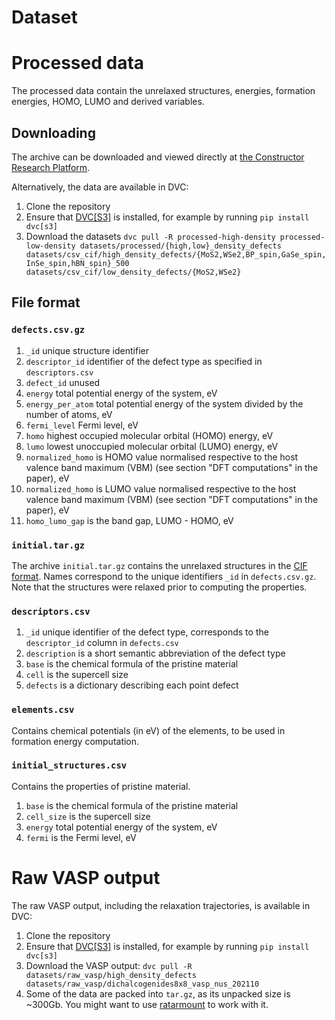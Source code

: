 # Dataset
# Processed data
The processed data contain the unrelaxed structures, energies, formation energies, HOMO, LUMO and derived variables.

## Downloading
The archive can be downloaded and viewed directly at [the Constructor Research Platform](https://research.constructor.tech/open/2d-materials-point-defects).

Alternatively, the data are available in DVC:
1. Clone the repository
2. Ensure that [DVC[S3]](https://dvc.org/doc/user-guide/data-management/remote-storage/amazon-s3) is installed, for example by running `pip install dvc[s3]`
3. Download the datasets ```dvc pull -R processed-high-density processed-low-density datasets/processed/{high,low}_density_defects datasets/csv_cif/high_density_defects/{MoS2,WSe2,BP_spin,GaSe_spin,InSe_spin,hBN_spin}_500 datasets/csv_cif/low_density_defects/{MoS2,WSe2}```

## File format
### `defects.csv.gz`
1. `_id` unique structure identifier
2. `descriptor_id` identifier of the defect type as specified in `descriptors.csv`
3. `defect_id` unused
4. `energy` total potential energy of the system, eV
5. `energy_per_atom` total potential energy of the system divided by the number of atoms, eV
6. `fermi_level` Fermi level, eV
7. `homo` highest occupied molecular orbital (HOMO) energy, eV
8. `lumo` lowest unoccupied molecular orbital (LUMO) energy, eV
9. `normalized_homo` is HOMO value normalised respective to the host valence band maximum (VBM) (see section "DFT computations" in the paper), eV
10. `normalized_homo` is LUMO value normalised respective to the host valence band maximum (VBM) (see section "DFT computations" in the paper), eV
11. `homo_lumo_gap` is the band gap, LUMO - HOMO, eV
### `initial.tar.gz`
The archive `initial.tar.gz` contains the unrelaxed structures in the [CIF format](https://doi.org/10.1107%2FS010876739101067X). Names correspond to the unique identifiers `_id` in `defects.csv.gz`. Note that the structures were relaxed prior to computing the properties.
### `descriptors.csv`
1. `_id` unique identifier of the defect type, corresponds to the `descriptor_id` column in `defects.csv`
2. `description` is a short semantic abbreviation of the defect type
3. `base` is the chemical formula of the pristine material
4. `cell` is the supercell size
5. `defects` is a dictionary describing each point defect
### `elements.csv`
Contains chemical potentials (in eV) of the elements, to be used in formation energy computation.
### `initial_structures.csv`
Contains the properties of pristine material.
1. `base` is the chemical formula of the pristine material
2. `cell_size` is the supercell size
3. `energy` total potential energy of the system, eV
4. `fermi` is the Fermi level, eV

# Raw VASP output
The raw VASP output, including the relaxation trajectories, is available in DVC:
1. Clone the repository
2. Ensure that [DVC[S3]](https://dvc.org/doc/user-guide/data-management/remote-storage/amazon-s3) is installed, for example by running `pip install dvc[s3]`
3. Download the VASP output: `dvc pull -R datasets/raw_vasp/high_density_defects datasets/raw_vasp/dichalcogenides8x8_vasp_nus_202110`
4. Some of the data are packed into `tar.gz`, as its unpacked size is ~300Gb. You might want to use [ratarmount](https://github.com/mxmlnkn/ratarmount) to work with it.